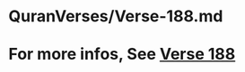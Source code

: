 # QuranVerses/Verse-188.md <br><br>For more infos, See [Verse 188](https://www.quranbookk.com/quran/search?q=188)